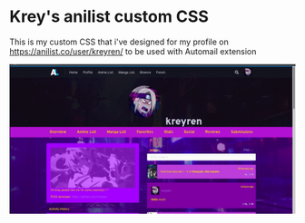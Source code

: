 # Krey's anilist custom CSS

This is my custom CSS that i've designed for my profile on https://anilist.co/user/kreyren/ to be used with Automail extension

![](img/anilist_preview.png)